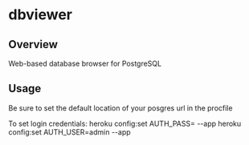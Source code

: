 #  dbviewer

## Overview

Web-based database browser for PostgreSQL


## Usage

Be sure to set the default location of your posgres url in the procfile

To set login credentials:
heroku config:set AUTH_PASS=<password> --app <herokuappname>
heroku config:set AUTH_USER=admin --app <herokuappname>

